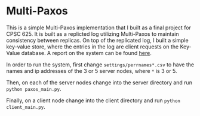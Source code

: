 # Multi-Paxos
This is a simple Multi-Paxos implementation that I built as a final project for CPSC 625. It is built as a replicted log 
utilizing Multi-Paxos to maintain consistency between replicas. On top of the replicated log, I built a simple key-value store,
where the entries in the log are client requests on the Key-Value database. A report on the system can be found [here](https://github.com/kgabbott/Multi-Paxos/blob/master/Final_Project_Report.pdf).

In order to run the system, first change `settings/perrnames*.csv` to have the names and ip addresses of the 3 or 5 server nodes, where `*` is 3 or 5.

Then, on each of the server nodes change into the server directory and run `python paxos_main.py`.

Finally, on a client node change into the client directory and run `python client_main.py`.
